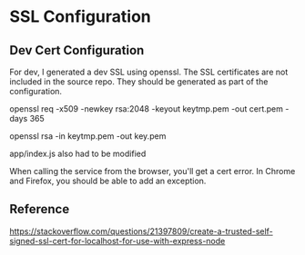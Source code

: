 # SSL Configuration
## Dev Cert Configuration
For dev, I generated a dev SSL using openssl. The SSL certificates are not included in the source repo. They should be generated as part of the configuration.

openssl req -x509 -newkey rsa:2048 -keyout keytmp.pem -out cert.pem -days 365

openssl rsa -in keytmp.pem -out key.pem

app/index.js also had to be modified

When calling the service from the browser, you'll get a cert error. In Chrome and Firefox, you should be able to add an exception.

## Reference
https://stackoverflow.com/questions/21397809/create-a-trusted-self-signed-ssl-cert-for-localhost-for-use-with-express-node

